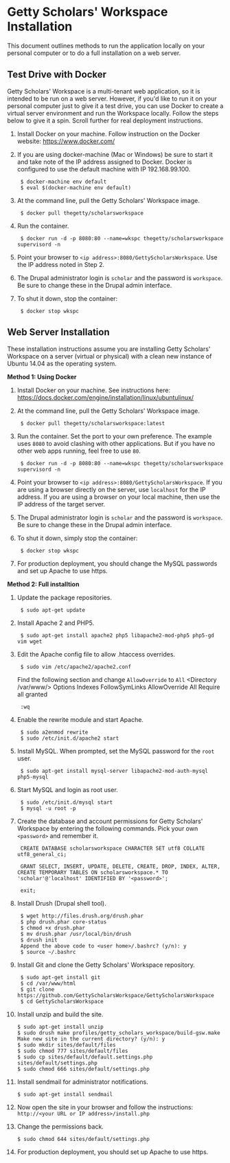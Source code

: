 Getty Scholars' Workspace Installation
======================================

This document outlines methods to run the application locally on your personal computer or to do a full installation on a web server.

Test Drive with Docker
----------------------

Getty Scholars' Workspace is a multi-tenant web application, so it is intended to be run on a web server. However, if you'd like to run it on your personal computer just to give it a test drive, you can use Docker to create a virtual server environment and run the Workspace locally. Follow the steps below to give it a spin. Scroll further for real deployment instructions.

1. Install Docker on your machine. Follow instruction on the Docker website: https://www.docker.com/

2. If you are using docker-machine (Mac or Windows) be sure to start it and take note of the IP address assigned to Docker. Docker is configured to use the default machine with IP 192.168.99.100.

        $ docker-machine env default
        $ eval $(docker-machine env default)

3. At the command line, pull the Getty Scholars' Workspace image.

        $ docker pull thegetty/scholarsworkspace

4. Run the container.

        $ docker run -d -p 8080:80 --name=wkspc thegetty/scholarsworkspace supervisord -n

5. Point your browser to `<ip address>:8080/GettyScholarsWorkspace`. Use the IP address noted in Step 2.

6. The Drupal administrator login is `scholar` and the password is `workspace`. Be sure to change these in the Drupal admin interface.

7. To shut it down, stop the container:

        $ docker stop wkspc



Web Server Installation
-----------------------
These installation instructions assume you are installing Getty Scholars' Workspace on a server (virtual or physical) with a clean new instance of Ubuntu 14.04 as the operating system.

**Method 1: Using Docker**

1. Install Docker on your machine. See instructions here: https://docs.docker.com/engine/installation/linux/ubuntulinux/

2. At the command line, pull the Getty Scholars' Workspace image.

        $ docker pull thegetty/scholarsworkspace:latest

4. Run the container. Set the port to your own preference. The example uses `8080` to avoid clashing with other applications. But if you have no other web apps running, feel free to use `80`.

        $ docker run -d -p 8080:80 --name=wkspc thegetty/scholarsworkspace supervisord -n

5. Point your browser to `<ip address>:8080/GettyScholarsWorkspace`. If you are using a browser directly on the server, use `localhost` for the IP address. If you are using a browser on your local machine, then use the IP address of the target server.

6. The Drupal administrator login is `scholar` and the password is `workspace`. Be sure to change these in the Drupal admin interface.

7. To shut it down, simply stop the container:

        $ docker stop wkspc

8. For production deployment, you should change the MySQL passwords and set up Apache to use https.

**Method 2: Full installtion**

1. Update the package repositories.

        $ sudo apt-get update

2. Install Apache 2 and PHP5.

        $ sudo apt-get install apache2 php5 libapache2-mod-php5 php5-gd vim wget

3. Edit the Apache config file to allow .htaccess overrides.

        $ sudo vim /etc/apache2/apache2.conf

    Find the following section and change `AllowOverride` to `All`
        <Directory /var/www/>
                Options Indexes FollowSymLinks
                AllowOverride All
                Require all granted
        </Directory>

        :wq

4. Enable the rewrite module and start Apache.

        $ sudo a2enmod rewrite
        $ sudo /etc/init.d/apache2 start

5. Install MySQL. When prompted, set the MySQL password for the `root` user.

        $ sudo apt-get install mysql-server libapache2-mod-auth-mysql php5-mysql

6. Start MySQL and login as root user.

        $ sudo /etc/init.d/mysql start
        $ mysql -u root -p

7. Create the database and account permissions for Getty Scholars' Workspace by entering the following commands. Pick your own `<password>` and remember it.

        CREATE DATABASE scholarsworkspace CHARACTER SET utf8 COLLATE utf8_general_ci;

        GRANT SELECT, INSERT, UPDATE, DELETE, CREATE, DROP, INDEX, ALTER, CREATE TEMPORARY TABLES ON scholarsworkspace.* TO 'scholar'@'localhost' IDENTIFIED BY '<password>';

        exit;

8. Install Drush (Drupal shell tool).

        $ wget http://files.drush.org/drush.phar
        $ php drush.phar core-status
        $ chmod +x drush.phar
        $ mv drush.phar /usr/local/bin/drush
        $ drush init
        Append the above code to <user home>/.bashrc? (y/n): y
        $ source ~/.bashrc

9. Install Git and clone the Getty Scholars' Workspace repository.

        $ sudo apt-get install git
        $ cd /var/www/html
        $ git clone https://github.com/GettyScholarsWorkspace/GettyScholarsWorkspace
        $ cd GettyScholarsWorkspace

10. Install unzip and build the site.

        $ sudo apt-get install unzip
        $ sudo drush make profiles/getty_scholars_workspace/build-gsw.make
        Make new site in the current directory? (y/n): y
        $ sudo mkdir sites/default/files
        $ sudo chmod 777 sites/default/files
        $ sudo cp sites/default/default.settings.php sites/default/settings.php
        $ sudo chmod 666 sites/default/settings.php

11. Install sendmail for administrator notifications.

        $ sudo apt-get install sendmail

12. Now open the site in your browser and follow the instructions: `http://<your URL or IP address>/install.php`

13. Change the permissions back.

        $ sudo chmod 644 sites/default/settings.php

14. For production deployment, you should set up Apache to use https.
